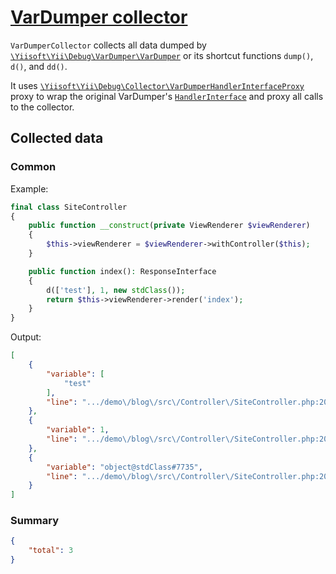 # [VarDumper collector](./../../../src/Collector/VarDumperCollector.php)

`VarDumperCollector` collects all data dumped
by [`\Yiisoft\Yii\Debug\VarDumper\VarDumper`](https://github.com/yiisoft/var-dumper/blob/master/src/VarDumper.php) or
its shortcut functions `dump()`, `d()`, and `dd()`.

It uses [`\Yiisoft\Yii\Debug\Collector\VarDumperHandlerInterfaceProxy`](./../../../src/Collector/VarDumperHandlerInterfaceProxy.php) proxy to wrap the original VarDumper's [`HandlerInterface`](https://github.com/yiisoft/var-dumper/blob/master/src/HandlerInterface.php) and proxy all calls to the collector.

## Collected data

### Common

Example:

```php
final class SiteController
{
    public function __construct(private ViewRenderer $viewRenderer)
    {
        $this->viewRenderer = $viewRenderer->withController($this);
    }

    public function index(): ResponseInterface
    {
        d(['test'], 1, new stdClass());
        return $this->viewRenderer->render('index');
    }
}
```

Output:

```json
[
    {
        "variable": [
            "test"
        ],
        "line": ".../demo\/blog\/src\/Controller\/SiteController.php:20"
    },
    {
        "variable": 1,
        "line": ".../demo\/blog\/src\/Controller\/SiteController.php:20"
    },
    {
        "variable": "object@stdClass#7735",
        "line": ".../demo\/blog\/src\/Controller\/SiteController.php:20"
    }
]
```

### Summary

```json
{
    "total": 3
}
```
